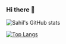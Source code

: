 ### Hi there 👋

![Sahil's GitHub stats](https://github-readme-stats.vercel.app/api?username=Shaky-Sahil&show_icons=true&theme=radical)

[![Top Langs](https://github-readme-stats.vercel.app/api/top-langs/?username=Shaky-Sahil)](https://github.com/Shaky-Sahil/github-readme-stats)


<!--
**Shaky-Sahil/Shaky-Sahil** is a ✨ _special_ ✨ repository because its `README.md` (this file) appears on your GitHub profile.

Here are some ideas to get you started:

- 🔭 I’m currently working on ...
- 🌱 I’m currently learning ...
- 👯 I’m looking to collaborate on ...
- 🤔 I’m looking for help with ...
- 💬 Ask me about ...
- 📫 How to reach me: ...
- 😄 Pronouns: ...
- ⚡ Fun fact: ...
-->
